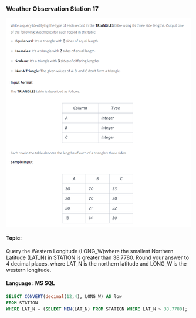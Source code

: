 ### Weather Observation Station 17

<img src="../PIc/21.png" alt="solution">


#### Topic:
Query the Western Longitude (LONG_W)where the smallest Northern Latitude (LAT_N) in STATION is greater than 38.7780. Round your answer to 4 decimal places.
where LAT_N is the northern latitude and LONG_W is the western longitude.



#### Language : MS SQL
```sql
SELECT CONVERT(decimal(12,4), LONG_W) AS low
FROM STATION
WHERE LAT_N = (SELECT MIN(LAT_N) FROM STATION WHERE LAT_N > 38.7780);
```

